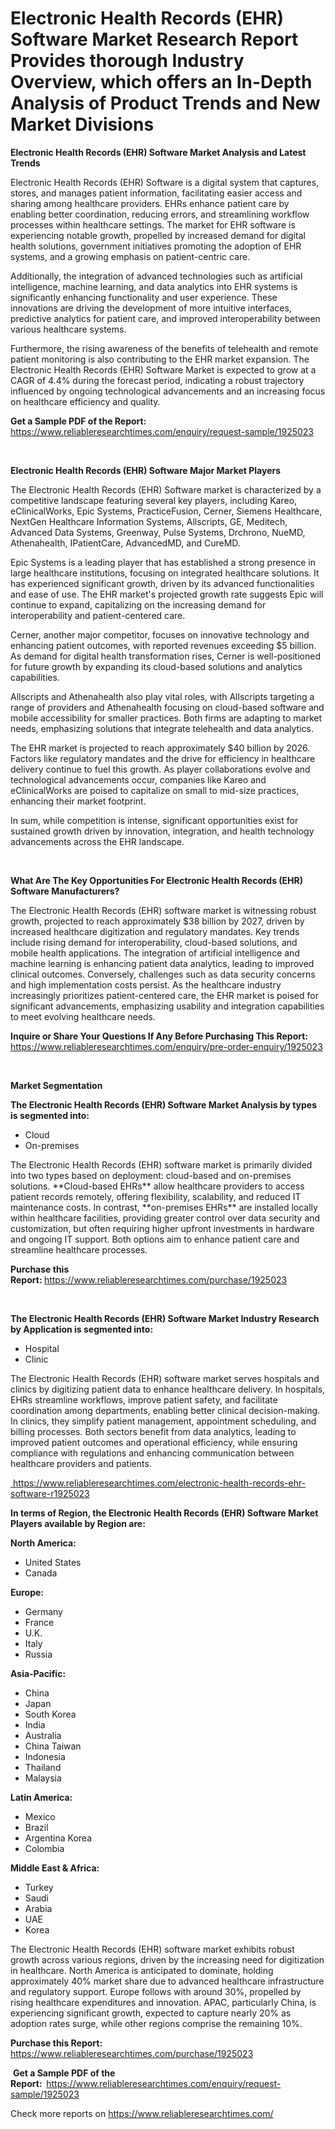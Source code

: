 <p><h1>Electronic Health Records (EHR) Software Market Research Report Provides thorough Industry Overview, which offers an In-Depth Analysis of Product Trends and New Market Divisions</h1></p><p><strong>Electronic Health Records (EHR) Software Market Analysis and Latest Trends</strong></p>
<p><p>Electronic Health Records (EHR) Software is a digital system that captures, stores, and manages patient information, facilitating easier access and sharing among healthcare providers. EHRs enhance patient care by enabling better coordination, reducing errors, and streamlining workflow processes within healthcare settings. The market for EHR software is experiencing notable growth, propelled by increased demand for digital health solutions, government initiatives promoting the adoption of EHR systems, and a growing emphasis on patient-centric care.</p><p>Additionally, the integration of advanced technologies such as artificial intelligence, machine learning, and data analytics into EHR systems is significantly enhancing functionality and user experience. These innovations are driving the development of more intuitive interfaces, predictive analytics for patient care, and improved interoperability between various healthcare systems.</p><p>Furthermore, the rising awareness of the benefits of telehealth and remote patient monitoring is also contributing to the EHR market expansion. The Electronic Health Records (EHR) Software Market is expected to grow at a CAGR of 4.4% during the forecast period, indicating a robust trajectory influenced by ongoing technological advancements and an increasing focus on healthcare efficiency and quality.</p></p>
<p><strong>Get a Sample PDF of the Report:&nbsp;</strong> <a href="https://www.reliableresearchtimes.com/enquiry/request-sample/1925023?utm_campaign=3542&utm_medium=2&utm_source=Github&utm_content=ia&utm_term=30032025&utm_id=electronic-health-records-ehr-software">https://www.reliableresearchtimes.com/enquiry/request-sample/1925023</a></p>
<p>&nbsp;</p>
<p><strong>Electronic Health Records (EHR) Software Major Market Players</strong></p>
<p><p>The Electronic Health Records (EHR) Software market is characterized by a competitive landscape featuring several key players, including Kareo, eClinicalWorks, Epic Systems, PracticeFusion, Cerner, Siemens Healthcare, NextGen Healthcare Information Systems, Allscripts, GE, Meditech, Advanced Data Systems, Greenway, Pulse Systems, Drchrono, NueMD, Athenahealth, IPatientCare, AdvancedMD, and CureMD. </p><p>Epic Systems is a leading player that has established a strong presence in large healthcare institutions, focusing on integrated healthcare solutions. It has experienced significant growth, driven by its advanced functionalities and ease of use. The EHR market's projected growth rate suggests Epic will continue to expand, capitalizing on the increasing demand for interoperability and patient-centered care.</p><p>Cerner, another major competitor, focuses on innovative technology and enhancing patient outcomes, with reported revenues exceeding $5 billion. As demand for digital health transformation rises, Cerner is well-positioned for future growth by expanding its cloud-based solutions and analytics capabilities.</p><p>Allscripts and Athenahealth also play vital roles, with Allscripts targeting a range of providers and Athenahealth focusing on cloud-based software and mobile accessibility for smaller practices. Both firms are adapting to market needs, emphasizing solutions that integrate telehealth and data analytics.</p><p>The EHR market is projected to reach approximately $40 billion by 2026. Factors like regulatory mandates and the drive for efficiency in healthcare delivery continue to fuel this growth. As player collaborations evolve and technological advancements occur, companies like Kareo and eClinicalWorks are poised to capitalize on small to mid-size practices, enhancing their market footprint.</p><p>In sum, while competition is intense, significant opportunities exist for sustained growth driven by innovation, integration, and health technology advancements across the EHR landscape.</p></p>
<p>&nbsp;</p>
<p><strong>What Are The Key Opportunities For Electronic Health Records (EHR) Software Manufacturers?</strong></p>
<p><p>The Electronic Health Records (EHR) software market is witnessing robust growth, projected to reach approximately $38 billion by 2027, driven by increased healthcare digitization and regulatory mandates. Key trends include rising demand for interoperability, cloud-based solutions, and mobile health applications. The integration of artificial intelligence and machine learning is enhancing patient data analytics, leading to improved clinical outcomes. Conversely, challenges such as data security concerns and high implementation costs persist. As the healthcare industry increasingly prioritizes patient-centered care, the EHR market is poised for significant advancements, emphasizing usability and integration capabilities to meet evolving healthcare needs.</p></p>
<p><strong>Inquire or Share Your Questions If Any Before Purchasing This Report:</strong> <a href="https://www.reliableresearchtimes.com/enquiry/pre-order-enquiry/1925023?utm_campaign=3542&utm_medium=2&utm_source=Github&utm_content=ia&utm_term=30032025&utm_id=electronic-health-records-ehr-software">https://www.reliableresearchtimes.com/enquiry/pre-order-enquiry/1925023</a></p>
<p>&nbsp;</p>
<p><strong>Market Segmentation</strong></p>
<p><strong>The Electronic Health Records (EHR) Software Market Analysis by types is segmented into:</strong></p>
<p><ul><li>Cloud</li><li>On-premises</li></ul></p>
<p><p>The Electronic Health Records (EHR) software market is primarily divided into two types based on deployment: cloud-based and on-premises solutions. **Cloud-based EHRs** allow healthcare providers to access patient records remotely, offering flexibility, scalability, and reduced IT maintenance costs. In contrast, **on-premises EHRs** are installed locally within healthcare facilities, providing greater control over data security and customization, but often requiring higher upfront investments in hardware and ongoing IT support. Both options aim to enhance patient care and streamline healthcare processes.</p></p>
<p><strong>Purchase this Report:&nbsp;</strong><a href="https://www.reliableresearchtimes.com/purchase/1925023?utm_campaign=3542&utm_medium=2&utm_source=Github&utm_content=ia&utm_term=30032025&utm_id=electronic-health-records-ehr-software">https://www.reliableresearchtimes.com/purchase/1925023</a></p>
<p>&nbsp;</p>
<p><strong>The Electronic Health Records (EHR) Software Market Industry Research by Application is segmented into:</strong></p>
<p><ul><li>Hospital</li><li>Clinic</li></ul></p>
<p><p>The Electronic Health Records (EHR) software market serves hospitals and clinics by digitizing patient data to enhance healthcare delivery. In hospitals, EHRs streamline workflows, improve patient safety, and facilitate coordination among departments, enabling better clinical decision-making. In clinics, they simplify patient management, appointment scheduling, and billing processes. Both sectors benefit from data analytics, leading to improved patient outcomes and operational efficiency, while ensuring compliance with regulations and enhancing communication between healthcare providers and patients.</p></p>
<p><a href="https://www.reliableresearchtimes.com/electronic-health-records-ehr-software-r1925023?utm_campaign=3542&utm_medium=2&utm_source=Github&utm_content=ia&utm_term=30032025&utm_id=electronic-health-records-ehr-software">&nbsp;https://www.reliableresearchtimes.com/electronic-health-records-ehr-software-r1925023</a></p>
<p><strong>In terms of Region, the Electronic Health Records (EHR) Software Market Players available by Region are:</strong></p>
<p>
    <p> <strong> North America: </strong>
        <ul>
            <li>United States</li>
            <li>Canada</li>
        </ul>
        </p> 
    <p> <strong> Europe: </strong>
        <ul>
            <li>Germany</li>
            <li>France</li>
            <li>U.K.</li>
            <li>Italy</li>
            <li>Russia</li>
        </ul>
        </p> 
    <p> <strong> Asia-Pacific: </strong>
        <ul>
            <li>China</li>
            <li>Japan</li>
            <li>South Korea</li>
            <li>India</li>
            <li>Australia</li>
            <li>China Taiwan</li>
            <li>Indonesia</li>
            <li>Thailand</li>
            <li>Malaysia</li>
        </ul>
        </p> 
    <p> <strong> Latin America: </strong>
        <ul>
            <li>Mexico</li>
            <li>Brazil</li>
            <li>Argentina Korea</li>
            <li>Colombia</li>
        </ul>
        </p> 
    <p> <strong> Middle East & Africa: </strong>
        <ul>
            <li>Turkey</li>
            <li>Saudi</li>
            <li>Arabia</li>
            <li>UAE</li>
            <li>Korea</li>
        </ul>
    </p>
    </p>
<p><p>The Electronic Health Records (EHR) software market exhibits robust growth across various regions, driven by the increasing need for digitization in healthcare. North America is anticipated to dominate, holding approximately 40% market share due to advanced healthcare infrastructure and regulatory support. Europe follows with around 30%, propelled by rising healthcare expenditures and innovation. APAC, particularly China, is experiencing significant growth, expected to capture nearly 20% as adoption rates surge, while other regions comprise the remaining 10%.</p></p>
<p><strong>Purchase this Report: </strong><a href="https://www.reliableresearchtimes.com/purchase/1925023?utm_campaign=3542&utm_medium=2&utm_source=Github&utm_content=ia&utm_term=30032025&utm_id=electronic-health-records-ehr-software">https://www.reliableresearchtimes.com/purchase/1925023</a></p>
<p>&nbsp;<strong>Get a Sample PDF of the Report:&nbsp;&nbsp;</strong><a href="https://www.reliableresearchtimes.com/enquiry/request-sample/1925023?utm_campaign=3542&utm_medium=2&utm_source=Github&utm_content=ia&utm_term=30032025&utm_id=electronic-health-records-ehr-software">https://www.reliableresearchtimes.com/enquiry/request-sample/1925023</a></p>
<p><strong></strong></p>
<p>Check more reports on <a href="https://www.reliableresearchtimes.com/?utm_campaign=3542&utm_medium=2&utm_source=Github&utm_content=ia&utm_term=30032025&utm_id=electronic-health-records-ehr-software">https://www.reliableresearchtimes.com/</a></p>